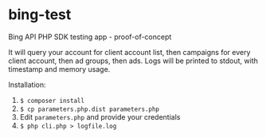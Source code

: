 # bing-test
Bing API PHP SDK testing app - proof-of-concept

It will query your account for client account list, then campaigns for every client account, then ad groups, then ads.
Logs will be printed to stdout, with timestamp and memory usage.

Installation:

1) `$ composer install`
1) `$ cp parameters.php.dist parameters.php`
1) Edit `parameters.php` and provide your credentials
1) `$ php cli.php > logfile.log`
